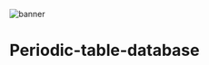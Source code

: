 ![banner](https://github.com/z-bj/Periodic-table-database/blob/master/Banner%20Periodic%20Table%20Database.jpg)
# Periodic-table-database
